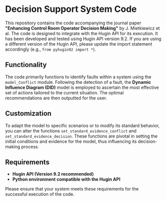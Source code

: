 # **Decision Support System Code**

This repository contains the code accompanying the journal paper **"Enhancing Control Room Operator Decision Making"** by J. Mietkiewicz et al. The code is designed to integrate with the Hugin API for its execution. It has been developed and tested using Hugin API version 9.2. If you are using a different version of the Hugin API, please update the import statement accordingly (e.g., `from pyhugin92 import *`).

## **Functionality**
The code primarily functions to identify faults within a system using the `model_Conflict` module. Following the detection of a fault, the **Dynamic Influence Diagram (DID)** model is employed to ascertain the most effective set of actions tailored to the current situation. The optimal recommendations are then outputted for the user.

## **Customization**
To adapt the model to specific scenarios or to modify its standard behavior, you can alter the functions `set_standard_evidence_conflict` and `set_standard_evidence_decision`. These functions are pivotal in setting the initial conditions and evidence for the model, thus influencing its decision-making process.

## **Requirements**
- **Hugin API (Version 9.2 recommended)**
- **Python environment compatible with the Hugin API**

Please ensure that your system meets these requirements for the successful execution of the code.
